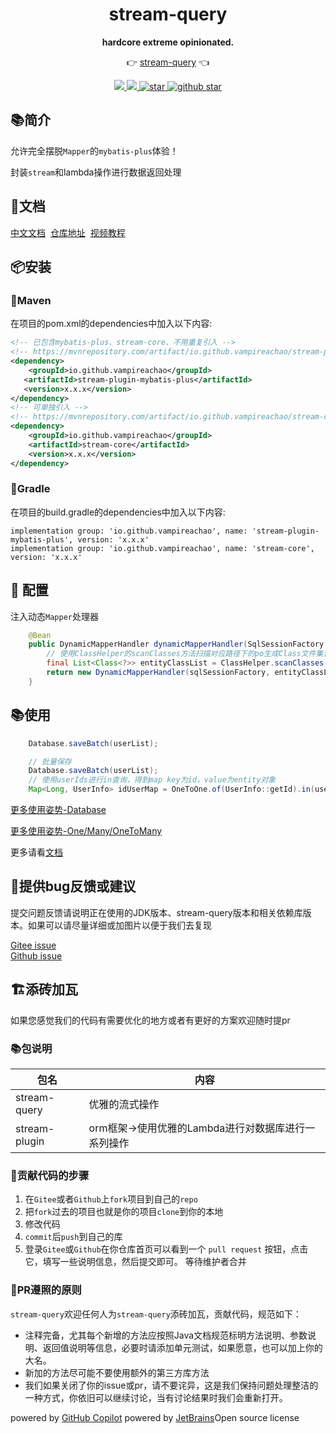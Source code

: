 <h1 align="center">stream-query</h1>
<p align="center">
  <strong>hardcore extreme opinionated.</strong>
</p>
<p align="center">
	👉 <a href="https://dromara.gitee.io/stream-query/#/">stream-query</a> 👈
</p>
<p align="center">
    <a target="_blank" href="https://search.maven.org/artifact/io.github.vampireachao/stream-query">
        <img src="https://img.shields.io/maven-central/v/io.github.vampireachao/stream-query.svg?label=Maven%20Central" />
    </a>
    <a target="_blank" href='https://www.apache.org/licenses/LICENSE-2.0.html'>
        <img src='https://img.shields.io/badge/license-Apache%202-4EB1BA.svg'/>
    </a>	
    <a target="_blank" href='https://gitee.com/dromara/stream-query'>
        <img src='https://gitee.com/dromara/stream-query/badge/star.svg' alt='star'/>
    </a>
    <a target="_blank" href='https://github.com/VampireAchao/stream-query'>
        <img src="https://img.shields.io/github/stars/vampireachao/stream-query.svg?style=social" alt="github star"/>
    </a>
</p>

## 📚简介

允许完全摆脱`Mapper`的`mybatis-plus`体验！

封装`stream`和lambda操作进行数据返回处理

## 📝文档

[中文文档](https://dromara.gitee.io/stream-query/)
&nbsp;[仓库地址](https://gitee.com/dromara/stream-query-docs)
&nbsp;[视频教程](https://www.bilibili.com/video/BV1UP411F7Ai)

## 📦安装

### 🍊Maven

在项目的pom.xml的dependencies中加入以下内容:

```xml
<!-- 已包含mybatis-plus、stream-core、不用重复引入 -->
<!-- https://mvnrepository.com/artifact/io.github.vampireachao/stream-plugin-mybatis-plus -->
<dependency>
    <groupId>io.github.vampireachao</groupId>
   <artifactId>stream-plugin-mybatis-plus</artifactId>
   <version>x.x.x</version>
</dependency>
<!-- 可单独引入 -->
<!-- https://mvnrepository.com/artifact/io.github.vampireachao/stream-core -->
<dependency>
    <groupId>io.github.vampireachao</groupId>
    <artifactId>stream-core</artifactId>
    <version>x.x.x</version>
</dependency>
```

### 🍊Gradle

在项目的build.gradle的dependencies中加入以下内容:

```Gradle
implementation group: 'io.github.vampireachao', name: 'stream-plugin-mybatis-plus', version: 'x.x.x'
implementation group: 'io.github.vampireachao', name: 'stream-core', version: 'x.x.x'
```

## 🔧 配置

注入动态`Mapper`处理器

```java
    @Bean
    public DynamicMapperHandler dynamicMapperHandler(SqlSessionFactory sqlSessionFactory) throws Exception {
        // 使用ClassHelper的scanClasses方法扫描对应路径下的po生成Class文件集合放入第二个参数就可以了
        final List<Class<?>> entityClassList = ClassHelper.scanClasses("com.ruben.pojo.po");
        return new DynamicMapperHandler(sqlSessionFactory, entityClassList);
    }
```

## 📚使用

```java
    Database.saveBatch(userList);
```

```java
    // 批量保存
    Database.saveBatch(userList);
    // 使用userIds进行in查询，得到map key为id，value为entity对象
    Map<Long, UserInfo> idUserMap = OneToOne.of(UserInfo::getId).in(userIds).query();
```

[更多使用姿势-Database](https://dromara.gitee.io/stream-query/#/docs/module/plugin/mybatis-plus/database)

[更多使用姿势-One/Many/OneToMany](https://dromara.gitee.io/stream-query/#/docs/module/plugin/mybatis-plus/query?id=one)

更多请看[文档](https://dromara.gitee.io/stream-query)

## 🐞提供bug反馈或建议

提交问题反馈请说明正在使用的JDK版本、stream-query版本和相关依赖库版本。如果可以请尽量详细或加图片以便于我们去复现

[Gitee issue](https://gitee.com/dromara/stream-query/issues)<br/>
[Github issue](https://github.com/VampireAchao/stream-query/issues)

## 🏗️添砖加瓦️

如果您感觉我们的代码有需要优化的地方或者有更好的方案欢迎随时提pr

### 📚包说明

| 包名            | 内容                       |
|---------------|--------------------------|
| stream-query  | 优雅的流式操作 |
| stream-plugin | orm框架->使用优雅的Lambda进行对数据库进行一系列操作            |

### 🐾贡献代码的步骤

1. 在`Gitee`或者`Github`上`fork`项目到自己的`repo`
2. 把`fork`过去的项目也就是你的项目`clone`到你的本地
3. 修改代码
4. `commit`后`push`到自己的库
5. 登录`Gitee`或`Github`在你仓库首页可以看到一个 `pull request` 按钮，点击它，填写一些说明信息，然后提交即可。
   等待维护者合并

### 📐PR遵照的原则

`stream-query`欢迎任何人为`stream-query`添砖加瓦，贡献代码，规范如下：

- 注释完备，尤其每个新增的方法应按照Java文档规范标明方法说明、参数说明、返回值说明等信息，必要时请添加单元测试，如果愿意，也可以加上你的大名。
- 新加的方法尽可能不要使用额外的第三方库方法
- 我们如果关闭了你的issue或pr，请不要诧异，这是我们保持问题处理整洁的一种方式，你依旧可以继续讨论，当有讨论结果时我们会重新打开。

powered by [GitHub Copilot](https://copilot.github.com)
powered by [JetBrains](https://www.jetbrains.com)Open source license
